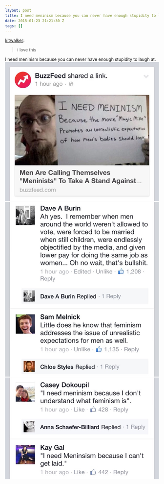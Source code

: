 ```yaml
---
layout: post
title: I need meninism because you can never have enough stupidity to laugh at.
date: 2015-01-23 21:21:30 Z
tags: []
---
```

[kitwalker](http://kitwalker.tumblr.com/post/105537089864/i-love-this):

> i love this

I need meninism because you can never have enough stupidity to laugh at.
![](/media/2015/01/108943088904_0.jpg)
![](/media/2015/01/108943088904_1.jpg)
![](/media/2015/01/108943088904_2.jpg)
